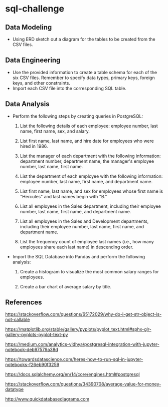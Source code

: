# sql-challenge

## Data Modeling
* Using ERD sketch out a diagram for the tables to be created from the CSV files.

## Data Engineering
* Use the provided information to create a table schema for each of the six CSV files. Remember to specify data types, primary keys, foreign keys, and other constraints.
* Import each CSV file into the corresponding SQL table. 

## Data Analysis
* Perform the following steps by creating queries in PostgreSQL:
  1. List the following details of each employee: employee number, last name, first name, sex, and salary.

  2. List first name, last name, and hire date for employees who were hired in 1986.

  3. List the manager of each department with the following information: department number, department name, the manager's employee number, last name, first name.

  4. List the department of each employee with the following information: employee number, last name, first name, and department name.

  5. List first name, last name, and sex for employees whose first name is "Hercules" and last names begin with "B."

  6. List all employees in the Sales department, including their employee number, last name, first name, and department name.

  7. List all employees in the Sales and Development departments, including their employee number, last name, first name, and department name.

  8. List the frequency count of employee last names (i.e., how many employees share each last name) in descending order.

* Import the SQL Database into Pandas and perform the following analysis:
  1. Create a histogram to visualize the most common salary ranges for employees.

  2. Create a bar chart of average salary by title.

## References
https://stackoverflow.com/questions/65172029/why-do-i-get-str-object-is-not-callable

https://matplotlib.org/stable/gallery/pyplots/pyplot_text.html#sphx-glr-gallery-pyplots-pyplot-text-py

https://medium.com/analytics-vidhya/postgresql-integration-with-jupyter-notebook-deb97579a38d

https://towardsdatascience.com/heres-how-to-run-sql-in-jupyter-notebooks-f26eb90f3259

https://docs.sqlalchemy.org/en/14/core/engines.html#postgresql

https://stackoverflow.com/questions/34390708/average-value-for-money-datatype

http://www.quickdatabasediagrams.com
